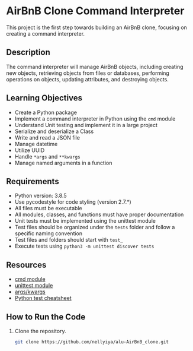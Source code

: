 # AirBnB Clone Command Interpreter

This project is the first step towards building an AirBnB clone, focusing on creating a command interpreter.

## Description

The command interpreter will manage AirBnB objects, including creating new objects, retrieving objects from files or databases, performing operations on objects, updating attributes, and destroying objects.

## Learning Objectives

- Create a Python package
- Implement a command interpreter in Python using the `cmd` module
- Understand Unit testing and implement it in a large project
- Serialize and deserialize a Class
- Write and read a JSON file
- Manage datetime
- Utilize UUID
- Handle `*args` and `**kwargs`
- Manage named arguments in a function

## Requirements

- Python version: 3.8.5
- Use pycodestyle for code styling (version 2.7.*)
- All files must be executable
- All modules, classes, and functions must have proper documentation
- Unit tests must be implemented using the unittest module
- Test files should be organized under the `tests` folder and follow a specific naming convention
- Test files and folders should start with `test_`
- Execute tests using `python3 -m unittest discover tests`

## Resources

- [cmd module](https://docs.python.org/3/library/cmd.html)
- [unittest module](https://docs.python.org/3/library/unittest.html)
- [args/kwargs](https://docs.python.org/3/tutorial/controlflow.html#arbitrary-argument-lists)
- [Python test cheatsheet](https://www.pythonsheets.com/notes/python-tests.html)

## How to Run the Code
1. Clone the repository.
   ```bash
   git clone https://github.com/nellyiya/alu-AirBnB_clone.git

